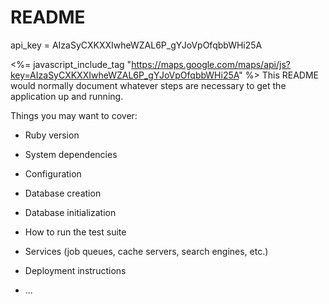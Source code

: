 # README
api_key = AIzaSyCXKXXIwheWZAL6P_gYJoVpOfqbbWHi25A

<%= javascript_include_tag "https://maps.google.com/maps/api/js?key=AIzaSyCXKXXIwheWZAL6P_gYJoVpOfqbbWHi25A" %>
This README would normally document whatever steps are necessary to get the
application up and running.

Things you may want to cover:

* Ruby version

* System dependencies

* Configuration

* Database creation

* Database initialization

* How to run the test suite

* Services (job queues, cache servers, search engines, etc.)

* Deployment instructions

* ...
